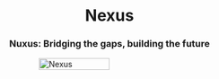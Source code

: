 <h1 align="center"> Nexus </h1>

<h3 align="center"> Nuxus: Bridging the gaps, building the future </h3>

<div style="display: flex; justify-content: center;">
    <img src="https://github.com/MohamedYasser343/Nexus/assets/154730935/6acd756b-783d-4533-9890-e8b1aea40f91" alt="Nexus" style="width: 50%; height: auto;" />
</div>

<!--
<img align="center" src="https://github.com/MohamedYasser343/Nexus/assets/154730935/6acd756b-783d-4533-9890-e8b1aea40f91" width=100></img>

![splash](https://github.com/MohamedYasser343/Nexus/assets/154730935/6acd756b-783d-4533-9890-e8b1aea40f91)
 -->
